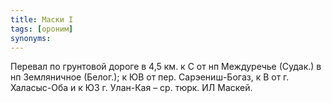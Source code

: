 ```yaml
---
title: Маски I
tags: [ороним]
synonyms:
---
```


Перевал по грунтовой дороге в 4,5 км. к С от нп Междуречье (Судак.) в нп
Земляничное (Белог.); к ЮВ от пер. Сарэениш-Богаз, к В от г. Халасыс-Оба и к ЮЗ
г. Улан-Кая – ср. тюрк. ИЛ Маскей.
